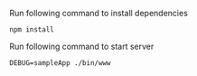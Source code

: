 Run following command to install dependencies
    
    npm install

Run following command to start server

	DEBUG=sampleApp ./bin/www

